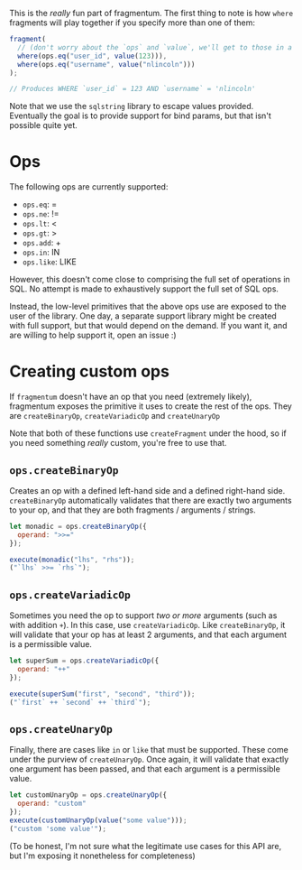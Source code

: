This is the _really_ fun part of fragmentum. The first thing to note is how `where` fragments will play together
if you specify more than one of them:

```js
fragment(
  // (don't worry about the `ops` and `value`, we'll get to those in a sec)
  where(ops.eq("user_id", value(123))),
  where(ops.eq("username", value("nlincoln")))
);

// Produces WHERE `user_id` = 123 AND `username` = 'nlincoln'
```

Note that we use the `sqlstring` library to escape values provided. Eventually the goal is to provide support for bind params,
but that isn't possible quite yet.

# Ops

The following ops are currently supported:

- `ops.eq`: =
- `ops.ne`: !=
- `ops.lt`: <
- `ops.gt`: >
- `ops.add`: +
- `ops.in`: IN
- `ops.like`: LIKE

However, this doesn't come close to comprising the full set of operations in SQL. No attempt is made to exhaustively
support the full set of SQL ops.

Instead, the low-level primitives that the above ops use are exposed to the user of the library. One day, a separate support
library might be created with full support, but that would depend on the demand. If you want it, and are willing to help
support it, open an issue :)

# Creating custom ops

If `fragmentum` doesn't have an op that you need (extremely likely), fragmentum exposes the primitive it uses to create the rest
of the ops. They are `createBinaryOp`, `createVariadicOp` and `createUnaryOp`

Note that both of these functions use `createFragment` under the hood, so if you need something _really_ custom, you're free
to use that.

## `ops.createBinaryOp`

Creates an op with a defined left-hand side and a defined right-hand side. `createBinaryOp` automatically validates that
there are exactly two arguments to your op, and that they are both fragments / arguments / strings.

```js
let monadic = ops.createBinaryOp({
  operand: ">>="
});

execute(monadic("lhs", "rhs"));
("`lhs` >>= `rhs`");
```

## `ops.createVariadicOp`

Sometimes you need the op to support _two or more_ arguments (such as with addition `+`). In this case, use `createVariadicOp`.
Like `createBinaryOp`, it will validate that your op has at least 2 arguments, and that each argument is a permissible value.

```js
let superSum = ops.createVariadicOp({
  operand: "++"
});

execute(superSum("first", "second", "third"));
("`first` ++ `second` ++ `third`");
```

## `ops.createUnaryOp`

Finally, there are cases like `in` or `like` that must be supported. These come under the purview of `createUnaryOp`.
Once again, it will validate that exactly one argument has been passed, and that each argument is a permissible value.

```js
let customUnaryOp = ops.createUnaryOp({
  operand: "custom"
});
execute(customUnaryOp(value("some value")));
("custom 'some value'");
```

(To be honest, I'm not sure what the legitimate use cases for this API are, but I'm exposing it nonetheless for completeness)
